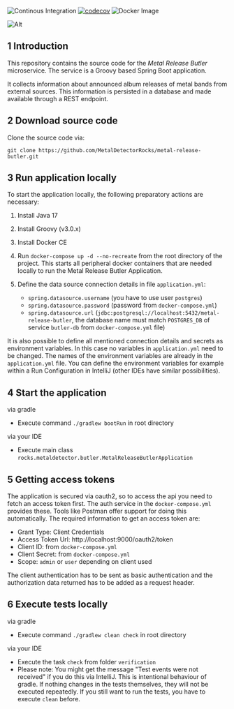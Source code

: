 ![Continous Integration](https://github.com/MetalDetectorRocks/metal-release-butler/workflows/Continous%20Integration/badge.svg)
[![codecov](https://codecov.io/gh/MetalDetectorRocks/metal-release-butler/branch/master/graph/badge.svg)](https://codecov.io/gh/MetalDetectorRocks/metal-release-butler)
![Docker Image](https://github.com/MetalDetectorRocks/metal-release-butler/workflows/Docker%20Image/badge.svg)

![Alt](https://repobeats.axiom.co/api/embed/d2d3638d8a96caa8af0b6d9d56910316be6192a5.svg "Repobeats analytics image")

## 1 Introduction

This repository contains the source code for the _Metal Release Butler_ microservice. The service is a Groovy based Spring Boot application. 

It collects information about announced album releases of metal bands from external sources. This information is persisted in a database and made available through a REST endpoint.  

## 2 Download source code

Clone the source code via:

```
git clone https://github.com/MetalDetectorRocks/metal-release-butler.git
```

## 3 Run application locally

To start the application locally, the following preparatory actions are necessary:

1. Install Java 17

2. Install Groovy (v3.0.x)

3. Install Docker CE

4. Run `docker-compose up -d --no-recreate` from the root directory of the project. This starts all peripheral docker containers that are needed locally to run the Metal Release Butler Application.

5. Define the data source connection details in file `application.yml`:
    - `spring.datasource.username` (you have to use user `postgres`)
    - `spring.datasource.password` (password from `docker-compose.yml`)
    - `spring.datasource.url` (`jdbc:postgresql://localhost:5432/metal-release-butler`, the database name must match `POSTGRES_DB` of service `butler-db` from `docker-compose.yml` file)

It is also possible to define all mentioned connection details and secrets as environment variables. In this case no variables in `application.yml` need to be changed. The names of the environment variables are already in the `application.yml` file. You can define the environment variables for example within a Run Configuration in IntelliJ (other IDEs have similar possibilities).

## 4 Start the application

via gradle
- Execute command `./gradlew bootRun` in root directory

via your IDE
- Execute main class `rocks.metaldetector.butler.MetalReleaseButlerApplication`

## 5 Getting access tokens

The application is secured via oauth2, so to access the api you need to fetch an access token first. The auth service in the `docker-compose.yml` provides these.
Tools like Postman offer support for doing this automatically. The required information to get an access token are:
 - Grant Type: Client Credentials
 - Access Token Url: http://localhost:9000/oauth2/token
 - Client ID: from `docker-compose.yml`
 - Client Secret: from `docker-compose.yml`
 - Scope: `admin` or `user` depending on client used

The client authentication has to be sent as basic authentication and the authorization data returned has to be added as a request header.

## 6 Execute tests locally

via gradle
- Execute command `./gradlew clean check` in root directory

via your IDE
- Execute the task `check` from folder `verification`
- Please note: You might get the message "Test events were not received" if you do this via IntelliJ. This is intentional behaviour of gradle. If nothing changes in the tests themselves, they will not be executed repeatedly. If you still want to run the tests, you have to execute `clean` before.
